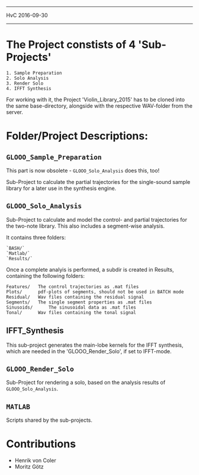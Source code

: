 -- -- -- -- -- -- -- -- -- -- -- -- -- -- -- -- -- -- -- -- -- -- -- -- -- -- -- -- -- -- 
HvC
2016-09-30
-- -- -- -- -- -- -- -- -- -- -- -- -- -- -- -- -- -- -- -- -- -- -- -- -- -- -- -- -- -- 

# The Project constists of 4 'Sub-Projects'

	1. Sample Preparation
	2. Solo Analysis
	3. Render Solo
	4. IFFT Synthesis

For working with it, the Project 'Violin_Library_2015' has 
to be cloned into the same base-directory, alongside with 
the respective WAV-folder from the server.

# Folder/Project Descriptions:


## `GLOOO_Sample_Preparation`
 
This part is now obsolete -
`GLOOO_Solo_Analysis` does this, too!

Sub-Project to calculate the partial trajectories for the
single-sound sample library for a later use in the synthesis
engine.


 
## `GLOOO_Solo_Analysis`


Sub-Project to calculate and model the control- and partial trajectories 
for the two-note library. This also includes a segment-wise analysis.

It contains three folders:

	`BASH/`	
	`Matlab/`
	`Results/`

Once a complete analyis is performed, a subdir is created in Results,
containing the following folders:

	Features/	The control trajectories as .mat files  
	Plots/  	pdf-plots of segments, should not be used in BATCH mode
	Residual/  	Wav files containing the residual signal
	Segments/  	The single segment properties as .mat files 
	Sinusoids/  	The sinusoidal data as .mat files  
	Tonal/		Wav files containing the tonal signal


## IFFT_Synthesis
 
This sub-project generates the main-lobe kernels for the IFFT synthesis,
which are needed in the 'GLOOO_Render_Solo', if set to IFFT-mode.


 
## `GLOOO_Render_Solo`
 

Sub-Project for rendering a solo, based on the analysis results of 
`GLOOO_Solo_Analysis`.



 ## `MATLAB`
 
Scripts shared by the sub-projects.

# Contributions

- Henrik von Coler
- Moritz Götz


